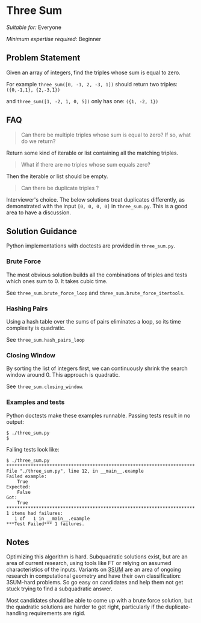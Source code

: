 # Three Sum

*Suitable for:* Everyone

*Minimum expertise required:* Beginner 

## Problem Statement 

Given an array of integers, find the triples whose sum is equal to zero.

For example `three_sum([0, -1, 2, -3, 1])` should return two triples:
`({0,-1,1}, {2,-3,1})`

and `three_sum([1, -2, 1, 0, 5])` only has one:
`({1, -2, 1})`

## FAQ

> Can there be multiple triples whose sum is equal to zero? If so, what do we return?

Return some kind of iterable or list containing all the matching triples.

> What if there are no triples whose sum equals zero?

Then the iterable or list should be empty.

> Can there be duplicate triples ? 

Interviewer's choice. The below solutions treat duplicates differently, as demonstrated with the input
`[0, 0, 0, 0]` in `three_sum.py`. This is a good area to have a discussion.

## Solution Guidance

Python implementations with doctests are provided in `three_sum.py`.

### Brute Force

The most obvious solution builds all the combinations of triples and tests which ones sum to 0.
It takes cubic time.

See `three_sum.brute_force_loop` and `three_sum.brute_force_itertools`.

### Hashing Pairs

Using a hash table over the sums of pairs eliminates a loop, so its time complexity is quadratic.

See `three_sum.hash_pairs_loop`

### Closing Window

By sorting the list of integers first, we can continuously shrink the search window around 0.
This approach is quadratic.

See `three_sum.closing_window`.

### Examples and tests

Python doctests make these examples runnable. Passing tests result in no output:

```
$ ./three_sum.py
$
```

Failing tests look like:

```
$ ./three_sum.py
**********************************************************************
File "./three_sum.py", line 12, in __main__.example
Failed example:
    True
Expected:
    False
Got:
    True
**********************************************************************
1 items had failures:
   1 of   1 in __main__.example
***Test Failed*** 1 failures.
```

## Notes

Optimizing this algorithm is hard. Subquadratic solutions exist, but are an area of current research, using tools like FT or relying on assumed characteristics of the inputs. Variants on [3SUM](https://en.wikipedia.org/wiki/3SUM) are an area of ongoing research in computational geometry and have their own classification: 3SUM-hard problems. So go easy on candidates and help them not get stuck trying to find a subquadratic answer. 

Most candidates should be able to come up with a brute force solution, but the quadratic solutions are harder to get right, particularly if the duplicate-handling requirements are rigid.
